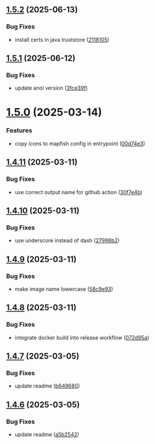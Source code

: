 ## [1.5.2](https://github.com/stadt-bielefeld/bielefeldGEOCLIENT/compare/v1.5.1...v1.5.2) (2025-06-13)


### Bug Fixes

* install certs in java truststore ([2118105](https://github.com/stadt-bielefeld/bielefeldGEOCLIENT/commit/21181054e203e5f23fe05da8fbe7986d969cffec))

## [1.5.1](https://github.com/stadt-bielefeld/bielefeldGEOCLIENT/compare/v1.5.0...v1.5.1) (2025-06-12)


### Bug Fixes

* update anol version ([3fce39f](https://github.com/stadt-bielefeld/bielefeldGEOCLIENT/commit/3fce39f81c3d25671f7bca0258d9e9c60ed0144a))

# [1.5.0](https://github.com/stadt-bielefeld/bielefeldGEOCLIENT/compare/v1.4.11...v1.5.0) (2025-03-14)


### Features

* copy icons to mapfish config in entrypoint ([00d74e3](https://github.com/stadt-bielefeld/bielefeldGEOCLIENT/commit/00d74e36888a05820833575bf28a167af77c1bd0))

## [1.4.11](https://github.com/stadt-bielefeld/bielefeldGEOCLIENT/compare/v1.4.10...v1.4.11) (2025-03-11)


### Bug Fixes

* use correct output name for github action ([30f7e4b](https://github.com/stadt-bielefeld/bielefeldGEOCLIENT/commit/30f7e4bf1faa97788ba738936e7feebf71b8cd0c))

## [1.4.10](https://github.com/stadt-bielefeld/bielefeldGEOCLIENT/compare/v1.4.9...v1.4.10) (2025-03-11)


### Bug Fixes

* use underscore instead of dash ([27998b2](https://github.com/stadt-bielefeld/bielefeldGEOCLIENT/commit/27998b2a96fa106e60c2792642e93e7aa4f24773))

## [1.4.9](https://github.com/stadt-bielefeld/bielefeldGEOCLIENT/compare/v1.4.8...v1.4.9) (2025-03-11)


### Bug Fixes

* make image name lowercase ([58c9e93](https://github.com/stadt-bielefeld/bielefeldGEOCLIENT/commit/58c9e93b2701d339f0fc0e5643101bbca40d875d))

## [1.4.8](https://github.com/stadt-bielefeld/bielefeldGEOCLIENT/compare/v1.4.7...v1.4.8) (2025-03-11)


### Bug Fixes

* integrate docker build into release workflow ([072d95a](https://github.com/stadt-bielefeld/bielefeldGEOCLIENT/commit/072d95a65cc8ba9463118bd53d34d6844d468bcf))

## [1.4.7](https://github.com/stadt-bielefeld/bielefeldGEOCLIENT/compare/v1.4.6...v1.4.7) (2025-03-05)


### Bug Fixes

* update readme ([b649680](https://github.com/stadt-bielefeld/bielefeldGEOCLIENT/commit/b6496808e10d9bd25a906ff42b3b3500538f8d67))

## [1.4.6](https://github.com/stadt-bielefeld/bielefeldGEOCLIENT/compare/v1.4.5...v1.4.6) (2025-03-05)


### Bug Fixes

* update readme ([a5b2542](https://github.com/stadt-bielefeld/bielefeldGEOCLIENT/commit/a5b254278875395aa972109c75494c0cd21062d3))
